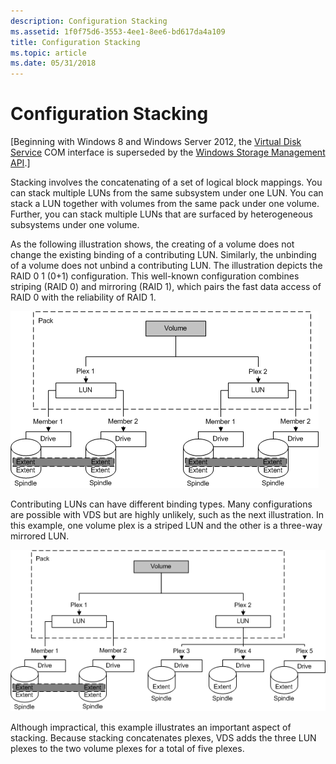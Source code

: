 ```yaml
---
description: Configuration Stacking
ms.assetid: 1f0f75d6-3553-4ee1-8ee6-bd617da4a109
title: Configuration Stacking
ms.topic: article
ms.date: 05/31/2018
---
```


# Configuration Stacking

\[Beginning with Windows 8 and Windows Server 2012, the [Virtual Disk Service](virtual-disk-service-portal.md) COM interface is superseded by the [Windows Storage Management API](/previous-versions/windows/desktop/stormgmt/windows-storage-management-api-portal).\]

Stacking involves the concatenating of a set of logical block mappings. You can stack multiple LUNs from the same subsystem under one LUN. You can stack a LUN together with volumes from the same pack under one volume. Further, you can stack multiple LUNs that are surfaced by heterogeneous subsystems under one volume.

As the following illustration shows, the creating of a volume does not change the existing binding of a contributing LUN. Similarly, the unbinding of a volume does not unbind a contributing LUN. The illustration depicts the RAID 0 1 (0+1) configuration. This well-known configuration combines striping (RAID 0) and mirroring (RAID 1), which pairs the fast data access of RAID 0 with the reliability of RAID 1.

![Diagram that shows a RAID 0 1 (0+1) configuration.](images/vdsstacklunvolzeroplusone.png)

Contributing LUNs can have different binding types. Many configurations are possible with VDS but are highly unlikely, such as the next illustration. In this example, one volume plex is a striped LUN and the other is a three-way mirrored LUN.

![Diagram that shows a VDS configuration where one volume plex is a striped LUN and the other is a 3-way mirrored LUN.](images/vdsstacklunvol.png)

Although impractical, this example illustrates an important aspect of stacking. Because stacking concatenates plexes, VDS adds the three LUN plexes to the two volume plexes for a total of five plexes.

 

 
